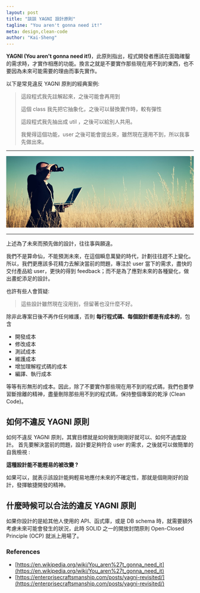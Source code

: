 ```yaml
---
layout: post
title: "談談 YAGNI 設計原則"
tagline: "You aren't gonna need it!"
meta: design,clean-code
author: "Kai-Sheng"
--- 
```



**YAGNI (You aren't gonna need it!)**，此原則指出，程式開發者應該在面臨確鑿的需求時，才實作相應的功能。換言之就是不要實作那些現在用不到的東西，也不要因為未來可能需要的理由而事先實作。

以下是常見違反 YAGNI 原則的經典案例:

> 這段程式我先註解起來，之後可能會再用到
>
> 這個 class 我先把它抽象化，之後可以替換實作時，較有彈性
>
> 這段程式我先抽出成 util ，之後可以給別人共用。
>
> 我覺得這個功能，user 之後可能會提出來，雖然現在還用不到，所以我事先做出來。
>

 -----

![YAGNI](/assets/image/yagni.png)

-----

上述為了未來而預先做的設計，往往事與願違。

我們不是算命仙，不能預測未來，在這個瞬息萬變的時代，計劃往往趕不上變化。所以，我們更應該多花精力去解決當前的問題，專注於 user 當下的需求，盡快的交付產品給 user，更快的得到 feedback；而不是為了應對未來的各種變化，做出畫蛇添足的設計。

也許有些人會質疑: 
> 這些設計雖然現在沒用到，但留著也沒什麼不好。

除非此專案日後不再作任何維護，否則 **每行程式碼、每個設計都是有成本的**，包含
- 開發成本
- 修改成本
- 測試成本
- 維護成本
- 增加理解程式碼的成本
- 編譯、執行成本

等等有形無形的成本。因此，除了不要實作那些現在用不到的程式碼，我們也要學習斷捨離的精神，盡量刪除那些用不到的程式碼，保持整個專案的乾淨 (Clean Code)。

## **如何不違反 YAGNI 原則**

如何不違反 YAGNI 原則，其實目標就是如何做到剛剛好就可以、如何不過度設計。
首先要解決當前的問題，設計要足夠符合 user 的需求，之後就可以做簡單的自我檢視 :

**這種設計能不能輕易的被改變 ?**

如果可以，就表示該設計能夠輕易地應付未來的不確定性，那就是個剛剛好的設計，發揮敏捷開發的精神。


## **什麼時候可以合法的違反 YAGNI 原則**

如果你設計的是給其他人使用的 API、函式庫，或是 DB schema 時，就需要額外考慮未來可能會發生的狀況，此時 SOLID 之一的開放封閉原則 Open-Closed Principle (OCP) 就派上用場了。
 


### **References**
- [https://en.wikipedia.org/wiki/You_aren%27t_gonna_need_it](https://en.wikipedia.org/wiki/You_aren%27t_gonna_need_it)
- [https://enterprisecraftsmanship.com/posts/yagni-revisited/](https://enterprisecraftsmanship.com/posts/yagni-revisited/)
